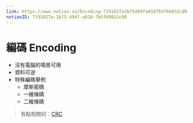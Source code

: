 ```yaml
---
link: https://www.notion.so/Encoding-7191027a1b75494fa9187b5f69832c80
notionID: 7191027a-1b75-494f-a918-7b5f69832c80
---
```

# 編碼 Encoding
- 沒有電腦的場景可用
- 資料可逆
- 特殊編碼舉例
	- 摩斯密碼
	- 一維條碼
	- 二維條碼

> 有點相關的：[CRC](演算法/CRC.md)
